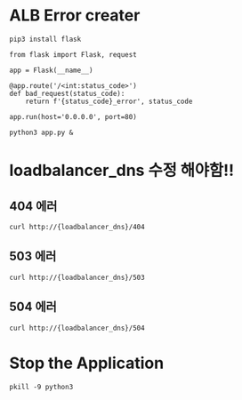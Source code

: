 # ALB Error creater

```
pip3 install flask
```

```
from flask import Flask, request

app = Flask(__name__)

@app.route('/<int:status_code>')
def bad_request(status_code):
    return f'{status_code}_error', status_code

app.run(host='0.0.0.0', port=80)
```

```
python3 app.py &
```

# loadbalancer_dns 수정 해야함!!

## 404 에러
```
curl http://{loadbalancer_dns}/404
```

## 503 에러
```
curl http://{loadbalancer_dns}/503
```

## 504 에러
```
curl http://{loadbalancer_dns}/504
```

# Stop the Application
```
pkill -9 python3
```
